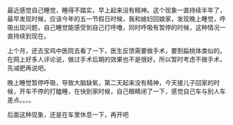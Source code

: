 最近感觉自己睡觉，睡得不踏实，早上起来没有精神。这个现象一直持续半年了，最早发现时候，应该今年的五一节假日时候，我和媳妇回娘家，发现晚上睡觉，呼吸出现问题，自己睡觉能感受到自己打呼噜，同时呼吸有暂停的时候，这种情况一直持续到现在。

上个月，还去宝鸡中医院去看了一下，医生反馈需要做手术，要割扁桃体类似的。在网上好多人评论说，做过手术后期的效果也不是很好。所以暂时考虑不做手术，先减肥再说吧。

晚上睡觉暂停呼吸，导致大脑缺氧，第二天起来没有精神，今天接儿子回家的时候，开车不停的打瞌睡，在快到家时候，自己眼睛闭了一下，感觉自己车与别人车差点。。。。

后面这种现象，还是在车里休息一下，再开吧